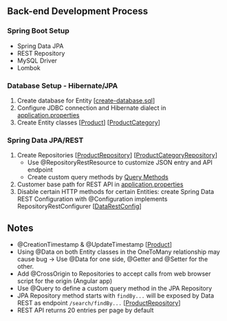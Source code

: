 ## Back-end Development Process

### Spring Boot Setup
- Spring Data JPA
- REST Repository
- MySQL Driver
- Lombok

### Database Setup - Hibernate/JPA
1. Create database for Entity 
[[create-database.sql]()]
2. Configure JDBC connection and Hibernate dialect in 
[application.properties]()
3. Create Entity classes 
[[Product]()] [[ProductCategory]()]

### Spring Data JPA/REST
1. Create Repositories 
[[ProductRepository]()] [[ProductCategoryRepository]()]
   - Use @RepositoryRestResource to customize JSON entry and API endpoint
   - Create custom query methods by 
   [Query Methods](https://docs.spring.io/spring-data/jpa/docs/current/reference/html/#jpa.query-methods.query-creation)
2. Customer base path for REST API in 
[application.properties]()
3. Disable certain HTTP methods for certain Entities: create Spring Data REST Configuration with @Configuration implements RepositoryRestConfigurer 
[[DataRestConfig]()] 

## Notes
- @CreationTimestamp & @UpdateTimestamp 
[[Product]()]
- Using @Data on both Entity classes in the OneToMany relationship may cause bug -> Use @Data for one side, @Getter and @Setter for the other.
- Add @CrossOrigin to Repositories to accept calls from web browser script for the origin (Angular app)
- Use @Query to define a custom query method in the JPA Repository
- JPA Repository method starts with ````findBy...```` will be exposed by Data REST as endpoint ```/search/findBy...``` 
[[ProductRepository]()] 
- REST API returns 20 entries per page by default
















































